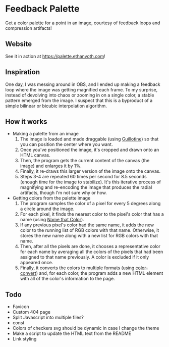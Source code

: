 # Feedback Palette
Get a color palette for a point in an image, courtesy of feedback loops and compression artifacts!

## Website
See it in action at https://palette.ethanvoth.com!

## Inspiration
One day, I was messing around in OBS, and I ended up making a feedback loop where the image was getting magnified each frame. To my surprise, instead of devolving into chaos or zooming in on a single color, a stable pattern emerged from the image. I suspect that this is a byproduct of a simple bilinear or bicubic interpolation algorithm.

## How it works
- Making a palette from an image
   1. The image is loaded and made draggable (using [Guillotine](https://github.com/matiasgali/guillotine)) so that you can position the center where you want.
   2. Once you've positioned the image, it's cropped and drawn onto an HTML canvas.
   3. Then, the program gets the current content of the canvas (the image) and enlarges it by 1%.
   4. Finally, it re-draws this larger version of the image onto the canvas.
   5. Steps 3-4 are repeated 60 times per second for 8.5 seconds (enough time for the image to stabilize). It's this iterative process of magnifying and re-encoding the image that produces the radial artifacts, though I'm not sure why or how.
- Getting colors from the palette image
   1. The program samples the color of a pixel for every 5 degrees along a circle around the image.
   2. For each pixel, it finds the nearest color to the pixel's color that has a name (using [Name that Color](https://chir.ag/projects/ntc/)).
   3. If any previous pixel's color had the same name, it adds the new color to the running list of RGB colors with that name. Otherwise, it stores the new name along with a new list for RGB colors with that name.
   4. Then, after all the pixels are done, it chooses a representative color for each name by averaging all the colors of the pixels that had been assigned to that name previously. A color is excluded if it only appeared once.
   5. Finally, it converts the colors to multiple formats (using [color-convert](https://github.com/Qix-/color-convert)) and, for each color, the program adds a new HTML element with all of the color's information to the page.

## Todo
- Favicon
- Custom 404 page
- Split Javascript into multiple files?
- const
- Colors of checkers svg should be dynamic in case I change the theme
- Make a script to update the HTML text from the README
- Link styling